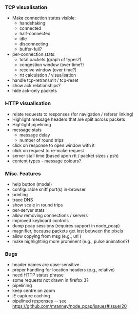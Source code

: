 ### TCP visualisation

- Make connection states visible:
  - handshaking
  - connected
  - half-connected
  - idle
  - disconnecting
  - buffer-full?
- per-connection stats:
  - total packets (graph of types?)
  - congestion window (over time?)
  - receive window (over time?)
  - rtt calculation / visualisation
- handle tcp-retransmit / tcp-reset
- show ack relationships?
- hide ack-only packets

### HTTP visualisation

- relate requests to responses (for navigation / referer linking)
- Highlight message headers that are split across packets
- Highlight pipelining
- message stats
  - message delay
  - number of round trips
- click on response to open window with it
- click on request to re-make request
- server stall time (based upon rtt / packet sizes / psh)
- content types - message colours?

### Misc. Features

- help button (modal)
- configurable sniff port(s) in-browser
- printing
- trace DNS
- show scale in round trips
- per-server stats
- allow removing connections / servers
- improved keyboard controls
- dump pcap sessions (requires support in node_pcap)
- magnifier, because packets get lost between the pixels
- allow copying from msg (e.g., url )
- make highlighting more prominent (e.g., pulse animation?)

### Bugs

- header names are case-sensitive
- proper handling for location headers (e.g., relative)
- need HTTP status phrase
- some requests not drawn in firefox 3?
- pipelining
- keep centre on zoom
- IE capture caching
- pipelined responses -- see <https://github.com/mranney/node_pcap/issues#issue/20>